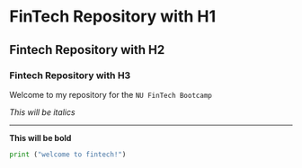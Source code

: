 # FinTech Repository with H1

## Fintech Repository with H2

### Fintech Repository with H3

Welcome to my repository for the `NU FinTech Bootcamp`

*This will be italics*

---

**This will be bold**


```python
print ("welcome to fintech!")
```